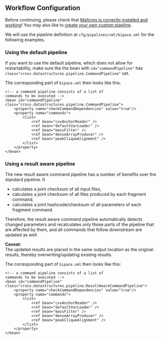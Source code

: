 ## Workflow Configuration
Before continuing, please check that [Maltcms is correctly installed and working](../gettingStarted.html)!
You may also like to [create your own custom pipeline](../documentation/fragmentCommands.html).

We will use the pipeline definition at `cfg/pipelines/xml/bipace.xml` for the following examples.

### Using the default pipeline
If you want to use the default pipeline, which does not allow for restartability, make sure the the 
bean with `id="commandPipeline"` has `class="cross.datastructures.pipeline.CommandPipeline"` set.

The corresponding part of `bipace.xml` then looks like this:

    <!-- a command pipeline consists of a list of 
    commands to be executed -->
    <bean id="commandPipeline" class="cross.datastructures.pipeline.CommandPipeline">
        <property name="checkCommandDependencies" value="true"/>
        <property name="commands">
            <list>
                <ref bean="csvAnchorReader" />
                <ref bean="defaultVarLoader" />
                <ref bean="massFilter" />
                <ref bean="denseArrayProducer" />
                <ref bean="peakCliqueAlignment" />
            </list>
        </property>    
    </bean>

### Using a result aware pipeline
The new result aware command pipeline has a number of benefits over the standard pipeline.
It 

- calculates a joint checksum of all input files,
- calculates a joint checksum of all files produced by each fragment command,
- calculates a joint hashcode/checksum of all parameters of each fragment command.

Therefore, the result aware command pipeline automatically detects changed parameters and 
recalculates only those parts of the pipeline that are affected by them, and all commands that 
follow downstream are updated as well. 

<p class="alert alert-warn">
<b>Caveat:</b><br/>
The updated results are placed in the same output location as the original results,
thereby overwriting/updating existing results.
</p>

The corresponding part of `bipace.xml` then looks like this:

    <!-- a command pipeline consists of a list of 
    commands to be executed -->
    <bean id="commandPipeline" class="cross.datastructures.pipeline.ResultAwareCommandPipeline">
        <property name="checkCommandDependencies" value="true"/>
        <property name="commands">
            <list>
                <ref bean="csvAnchorReader" />
                <ref bean="defaultVarLoader" />
                <ref bean="massFilter" />
                <ref bean="denseArrayProducer" />
                <ref bean="peakCliqueAlignment" />
            </list>
        </property>    
    </bean>

